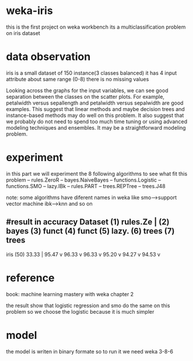 # weka-iris
this is the first project on weka workbench its a multiclassification problem on iris dataset
# data observation
iris is a small dataset of 150 instance(3 classes balanced)
it has 4 input attribute about same range (0-8)
there is no missing values

Looking across the graphs for the input variables, we can see good separation between the
classes on the scatter plots. For example, petalwidth versus sepallength and petalwidth versus
sepalwidth are good examples. This suggest that linear methods and maybe decision trees and
instance-based methods may do well on this problem. It also suggest that we probably do not
need to spend too much time tuning or using advanced modeling techniques and ensembles. It
may be a straightforward modeling problem.

# experiment
in  this part we will experiment the 8 following algorithms to see what fit this problem
– rules.ZeroR
– bayes.NaiveBayes
– functions.Logistic
– functions.SMO
– lazy.IBk
– rules.PART
– trees.REPTree
– trees.J48

note: some algorithms have diferent names in weka like 
smo-->support vector machine
ibk-->knn
and so on

#result in accuracy
Dataset (1) rules.Ze | (2) bayes (3) funct (4) funct (5) lazy. (6) trees (7) trees
--------------------------------------------------------------------------------------------
iris (50)     33.33  | 95.47 v      96.33 v   96.33 v  95.20 v   94.27 v  94.53 v

# reference
book: machine learning mastery with weka chapter 2


the result show that logistic regression and smo do the same on this problem so we choose the logistic because it is much simpler

# model
the model is writen in binary formate so to run it we need weka 3-8-6
